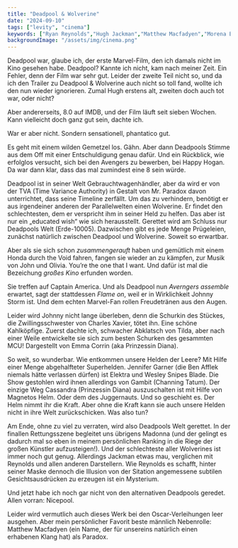 ```yaml
---
title: "Deadpool & Wolverine"
date: "2024-09-10"
tags: ["levity", "cinema"]
keywords: ["Ryan Reynolds","Hugh Jackman","Matthew Macfadyen","Morena Baccarin","Jennifer Garner","Emma Corrin"]
backgroundImage: "/assets/img/cinema.png"
---
```

Deadpool war, glaube ich, der erste Marvel-Film, den ich damals nicht im Kino gesehen habe. Deadpool? Kannte ich nicht, kam nach meiner Zeit. Ein Fehler, denn der Film war sehr gut. Leider der zweite Teil nicht so, und da ich den Trailer zu Deadpool & Wolverine auch nicht so toll fand, wollte ich den nun wieder ignorieren. Zumal Hugh erstens alt, zweiten doch auch tot war, oder nicht?

Aber andererseits, 8.0 auf IMDB, und der Film läuft seit sieben Wochen. Kann vielleicht doch ganz gut sein, dachte ich.

War er aber nicht. Sondern sensationell, phantatico gut.

Es geht mit einem wilden Gemetzel los. Gähn. Aber dann Deadpools Stimme aus dem Off mit einer Entschuldigung genau dafür. Und ein Rückblick, wie erfolglos versucht, sich bei den Avengers zu bewerben, bei Happy Hogan. Da war dann klar, dass das mal zumindest eine 8 sein würde.

Deadpool ist in seiner Welt Gebrauchtwagenhändler, aber da wird er von der TVA (Time Variance Authority) in Gestalt von Mr. Paradox davon unterrichtet, dass seine Timeline zerfällt. Um das zu verhindern, benötigt er aus irgendeiner anderen der Parallelwelten einen Wolverine. Er findet den schlechtesten, dem er verspricht ihm in seiner Held zu helfen. Das aber ist nur ein „educated wish“ wie sich herausstellt. Gerettet wird am Schluss nur Deadpools Welt (Erde-10005). Dazwischen gibt es jede Menge Prügeleien, zunächst natürlich zwischen Deadpool und Wolverine. Soweit so erwartbar. 

Aber als sie sich schon <i>zusammengerauft</i> haben und gemütlich mit einem Honda durch the Void fahren, fangen sie wieder an zu kämpfen, zur Musik von John und Olivia. You’re the one that I want. Und dafür ist mal die Bezeichung <i>großes Kino</i> erfunden worden. 

Sie treffen auf Captain America. Und als Deadpool nun <i>Averngers assemble</i> erwartet, sagt der stattdessen <i>Flame on</i>, weil er in Wirklichkeit Johnny Storm ist. Und dem echten Marvel-Fan rollen Freudetränen aus den Augen.

Leider wird Johnny nicht lange überleben, denn die Schurkin des Stückes, die Zwillingsschwester von Charles Xavier, tötet ihn. Eine schöne Kahlköpfige. Zuerst dachte ich, schwacher Abklatsch von Tilda, aber nach einer Weile entwickelte sie sich zum besten Schurken des gesammten MCU! Dargestellt von Emma Corrin (aka Prinzessin Diana).

So weit, so wunderbar. Wie entkommen unsere Helden der Leere? Mit Hilfe einer Menge abgehalfteter Superhelden. Jennifer Garner (die Ben Afflek niemals hätte verlassen dürfen) ist Elektra und Wesley Snipes Blade. Die Show gestohlen wird ihnen allerdings von Gambit (Channing Tatum). Der einzige Weg Cassandra (Prinzessin Diana) auszuschalten ist mit Hilfe von Magnetos Helm. Oder dem des Juggernauts. Und so geschieht es. Der Helm nimmt ihr die Kraft. Aber ohne die Kraft kann sie auch unsere Helden nicht in ihre Welt zurückschicken. Was also tun?

Am Ende, ohne zu viel zu verraten, wird also Deadpools Welt gerettet. In der finallen Rettungsszene begleitet uns übrigens Madonna (und der gelingt es dadurch mal so eben in meinem persönlichen Ranking in die Riege der großen Künstler aufzusteigen!). Und der schlechteste aller Wolverines ist immer noch gut genug. Allerdings Jackman etwas mau, verglichen mit Reynolds und allen anderen Darstellern. Wie Reynolds es schafft, hinter seiner Maske dennoch die Illusion von der Sitation angemessene subtilen Gesichtsausdrücken zu erzeugen ist ein Mysterium. 

Und jetzt habe ich noch gar nicht von den alternativen Deadpools geredet. Allen vorran: Nicepool. 

Leider wird vermutlich auch dieses Werk bei den Oscar-Verleihungen leer ausgehen. Aber mein persönlicher Favorit beste männlich Nebenrolle: Matthew Macfadyen (ein Name, der für unsereins natürlich einen erhabenen Klang hat) als Paradox.